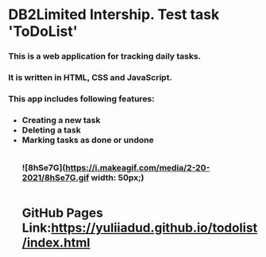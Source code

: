 # DB2Limited Intership. Test task 'ToDoList'

<h3>This is a web application for tracking daily tasks.</h3>
<h3>It is written in HTML, CSS and JavaScript.<h3>
<h3>This app includes following features:<h3>
<ul>
   <li>Creating  a new task</li>
   <li>Deleting a task</li>
   <li>Marking tasks as done or undone</li>
</u><br>

![8hSe7G](https://i.makeagif.com/media/2-20-2021/8hSe7G.gif width: 50px;)

# <h2>GitHub Pages Link:https://yuliiadud.github.io/todolist/index.html</h2>
